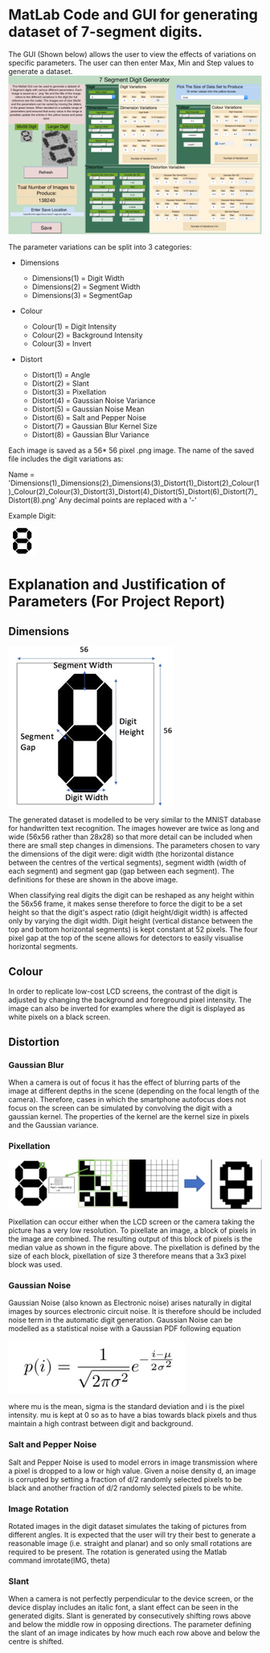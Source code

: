 # MatLab Code and GUI for generating dataset of 7-segment digits.

The GUI (Shown below) allows the user to view the effects of variations on specific parameters. The user can then enter Max, Min and Step values to generate a dataset.
![GUI](Pictures/GUI.jpg)

The parameter variations can be split into 3 categories:

* Dimensions
	* Dimensions(1) = Digit Width
	* Dimensions(2) = Segment Width
	* Dimensions(3) = SegmentGap

* Colour
	* Colour(1) = Digit Intensity
	* Colour(2) = Background Intensity
	* Colour(3) = Invert

* Distort 
	* Distort(1) = Angle
	* Distort(2) = Slant
	* Distort(3) = Pixellation
	* Distort(4) = Gaussian Noise Variance
	* Distort(5) = Gaussian Noise Mean
	* Distort(6) = Salt and Pepper Noise
	* Distort(7) = Gaussian Blur Kernel Size
	* Distort(8) = Gaussian Blur Variance

Each image is saved as a 56* 56 pixel .png image. The name of the saved file includes the digit variations as:

Name = 'Dimensions(1)_Dimensions(2)_Dimensions(3)_Distort(1)_Distort(2)_Colour(1)_Colour(2)_Colour(3)_Distort(3)_Distort(4)_Distort(5)_Distort(6)_Distort(7)_Distort(8).png'
Any decimal points are replaced with a '-'

Example Digit:

![Digit](Pictures/Digit.png)


# Explanation and Justification of Parameters (For Project Report)


## Dimensions

![Digit](Pictures/Database_DigitDimensions.png)

The generated dataset is modelled to be very similar to the MNIST database for handwritten text recognition. The images however are twice as long and wide (56x56 rather than 28x28) so that more detail can be included when there are small step changes in dimensions. The parameters chosen to vary the dimensions of the digit were: digit width (the horizontal distance between the centres of the vertical segments), segment width (width of each segment) and segment gap (gap between each segment). The definitions for these are shown in the above image.

When classifying real digits the digit can be reshaped as any height within the 56x56 frame, it makes sense therefore to force the digit to be a set height so that the digit's aspect ratio (digit height/digit width) is affected only by varying the digit width. Digit height (vertical distance between the top and bottom horizontal segments) is kept constant at 52 pixels. The four pixel gap at the top of the scene allows for detectors to easily visualise horizontal segments.

## Colour

In order to replicate low-cost LCD screens, the contrast of the digit is adjusted by changing the background and foreground pixel intensity. The image can also be inverted for examples where the digit is displayed as white pixels on a black screen.

## Distortion

### Gaussian Blur

When a camera is out of focus it has the effect of blurring parts of the image at different depths in the scene (depending on the focal length of the camera). Therefore, cases in which the smartphone autofocus does not focus on the screen can be simulated by convolving the digit with a gaussian kernel. The properties of the kernel are the kernel size in pixels and the Gaussian variance. 

### Pixellation

![Digit](Pictures/DigitPixellation.png)

Pixellation can occur either when the LCD screen or the camera taking the picture has a very low resolution. To pixellate an image, a block of pixels in the image are combined. The resulting output of this block of pixels is the median value as shown in the figure above. The pixellation is defined by the size of each block, pixellation of size 3 therefore means that a 3x3 pixel block was used.

### Gaussian Noise

Gaussian Noise (also known as Electronic noise) arises naturally in digital images by sources electronic circuit noise. It is therefore should be included noise term in the automatic digit generation. Gaussian Noise can be modelled as a statistical noise with a Gaussian PDF following equation

![Digit](Pictures/NoiseEquation.jpg)

where mu is the mean, sigma is the standard deviation and i is the pixel intensity. mu is kept at 0 so as to have a bias towards black pixels and thus maintain a high contrast between digit and background. 

### Salt and Pepper Noise

Salt and Pepper Noise is used to model errors in image transmission where a pixel is dropped to a low or high value. Given a noise density d, an image is corrupted by setting a fraction of d/2 randomly selected pixels to be black and another fraction of d/2 randomly selected pixels to be white.

### Image Rotation

Rotated images in the digit dataset simulates the taking of pictures from different angles. It is expected that the user will try their best to generate a reasonable image (i.e. straight and planar) and so only small rotations are required to be present. The rotation is generated using the Matlab command imrotate(IMG, theta)

### Slant

When a camera is not perfectly perpendicular to the device screen, or the device display includes an italic font, a slant effect can be seen in the generated digits. Slant is generated by consecutively shifting rows above and below the middle row in opposing directions. The parameter defining the slant of an image indicates by how much each row above and below the centre is shifted.


